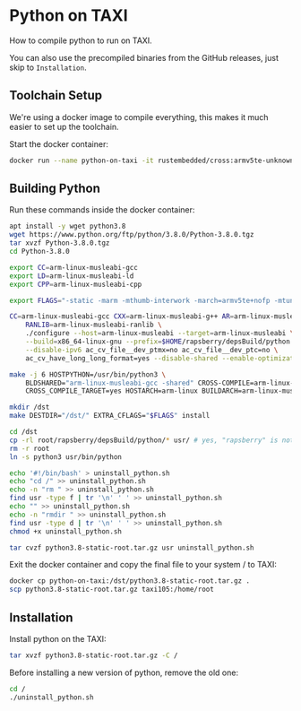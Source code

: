 # Python on TAXI
How to compile python to run on TAXI.

You can also use the precompiled binaries from the GitHub releases, just skip to `Installation`.

## Toolchain Setup
We're using a docker image to compile everything, this makes it much easier to set up the toolchain.

Start the docker container:
```bash
docker run --name python-on-taxi -it rustembedded/cross:armv5te-unknown-linux-musleabi /bin/bash
```

## Building Python
Run these commands inside the docker container:
```bash
apt install -y wget python3.8
wget https://www.python.org/ftp/python/3.8.0/Python-3.8.0.tgz
tar xvzf Python-3.8.0.tgz
cd Python-3.8.0

export CC=arm-linux-musleabi-gcc
export LD=arm-linux-musleabi-ld
export CPP=arm-linux-musleabi-cpp

export FLAGS="-static -marm -mthumb-interwork -march=armv5te+nofp -mtune=arm926ej-s -mfloat-abi=soft"

CC=arm-linux-musleabi-gcc CXX=arm-linux-musleabi-g++ AR=arm-linux-musleabi-ar CPP=arm-linux-musleabi-cpp \
    RANLIB=arm-linux-musleabi-ranlib \
    ./configure --host=arm-linux-musleabi --target=arm-linux-musleabi \
    --build=x86_64-linux-gnu --prefix=$HOME/rapsberry/depsBuild/python \
    --disable-ipv6 ac_cv_file__dev_ptmx=no ac_cv_file__dev_ptc=no \
    ac_cv_have_long_long_format=yes --disable-shared --enable-optimizations CFLAGS="$FLAGS" LDFLAGS="$FLAGS" CXFLAGS="$FLAGS"

make -j 6 HOSTPYTHON=/usr/bin/python3 \
    BLDSHARED="arm-linux-musleabi-gcc -shared" CROSS-COMPILE=arm-linux-musleabi- \
    CROSS_COMPILE_TARGET=yes HOSTARCH=arm-linux BUILDARCH=arm-linux-musleabi-gcc CFLAGS="$FLAGS" LDFLAGS="$FLAGS" CXFLAGS="$FLAGS" LINKFORSHARED=" "

mkdir /dst
make DESTDIR="/dst/" EXTRA_CFLAGS="$FLAGS" install

cd /dst
cp -rl root/rapsberry/depsBuild/python/* usr/ # yes, "rapsberry" is not a typo
rm -r root
ln -s python3 usr/bin/python

echo '#!/bin/bash' > uninstall_python.sh
echo "cd /" >> uninstall_python.sh
echo -n "rm " >> uninstall_python.sh
find usr -type f | tr '\n' ' ' >> uninstall_python.sh
echo "" >> uninstall_python.sh
echo -n "rmdir " >> uninstall_python.sh
find usr -type d | tr '\n' ' ' >> uninstall_python.sh
chmod +x uninstall_python.sh

tar cvzf python3.8-static-root.tar.gz usr uninstall_python.sh
```

Exit the docker container and copy the final file to your system / to TAXI:
```bash
docker cp python-on-taxi:/dst/python3.8-static-root.tar.gz .
scp python3.8-static-root.tar.gz taxi105:/home/root
```

## Installation
Install python on the TAXI:
```bash
tar xvzf python3.8-static-root.tar.gz -C /
```

Before installing a new version of python, remove the old one:
```bash
cd /
./uninstall_python.sh
```
